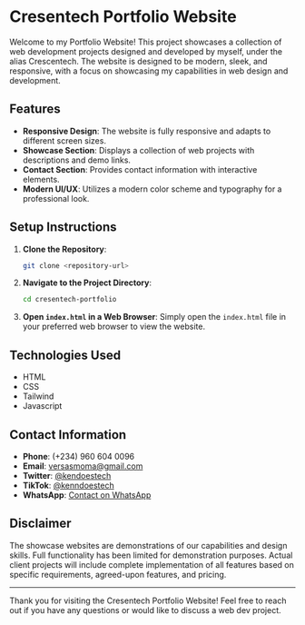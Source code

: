 # Cresentech Portfolio Website

Welcome to my Portfolio Website! This project showcases a collection of web development projects designed and developed by myself, under the alias Crescentech. The website is designed to be modern, sleek, and responsive, with a focus on showcasing my capabilities in web design and development.

## Features
- **Responsive Design**: The website is fully responsive and adapts to different screen sizes.
- **Showcase Section**: Displays a collection of web projects with descriptions and demo links.
- **Contact Section**: Provides contact information with interactive elements.
- **Modern UI/UX**: Utilizes a modern color scheme and typography for a professional look.

## Setup Instructions
1. **Clone the Repository**: 
   ```bash
   git clone <repository-url>
   ```
2. **Navigate to the Project Directory**:
   ```bash
   cd cresentech-portfolio
   ```
3. **Open `index.html` in a Web Browser**: 
   Simply open the `index.html` file in your preferred web browser to view the website.

## Technologies Used
- HTML
- CSS
- Tailwind
- Javascript

## Contact Information
- **Phone**: (+234) 960 604 0096
- **Email**: [versasmoma@gmail.com](mailto:versasmoma@gmail.com)
- **Twitter**: [@kendoestech](https://www.x.com/Rockarmy321)
- **TikTok**: [@kenndoestech](http://tiktok.com/kenndoestech)
- **WhatsApp**: [Contact on WhatsApp](http://wa.me/2349060540096)

## Disclaimer
The showcase websites are demonstrations of our capabilities and design skills. Full functionality has been limited for demonstration purposes. Actual client projects will include complete implementation of all features based on specific requirements, agreed-upon features, and pricing.

---

Thank you for visiting the Cresentech Portfolio Website! Feel free to reach out if you have any questions or would like to discuss a web dev project. 
